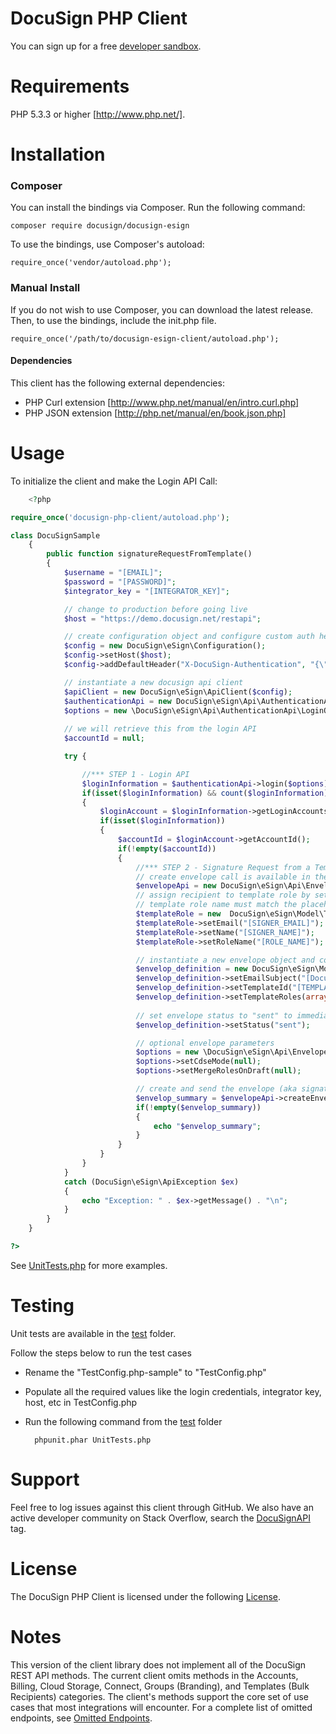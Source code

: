# DocuSign PHP Client

You can sign up for a free [developer sandbox](https://www.docusign.com/developer-center).

Requirements
============

PHP 5.3.3 or higher [http://www.php.net/].

Installation
============

### Composer

You can install the bindings via Composer. Run the following command:  

	composer require docusign/docusign-esign

To use the bindings, use Composer's autoload:

	require_once('vendor/autoload.php');

### Manual Install 

If you do not wish to use Composer, you can download the latest release. Then, to use the bindings, include the init.php file.

	require_once('/path/to/docusign-esign-client/autoload.php');

#### Dependencies

This client has the following external dependencies: 

* PHP Curl extension [http://www.php.net/manual/en/intro.curl.php]
* PHP JSON extension [http://php.net/manual/en/book.json.php]

Usage
=====

To initialize the client and make the Login API Call:

```php
	<?php

require_once('docusign-php-client/autoload.php');

class DocuSignSample
    {
        public function signatureRequestFromTemplate()
        {
            $username = "[EMAIL]";
            $password = "[PASSWORD]";
            $integrator_key = "[INTEGRATOR_KEY]";     

            // change to production before going live
            $host = "https://demo.docusign.net/restapi";

            // create configuration object and configure custom auth header
            $config = new DocuSign\eSign\Configuration();
            $config->setHost($host);
            $config->addDefaultHeader("X-DocuSign-Authentication", "{\"Username\":\"" . $username . "\",\"Password\":\"" . $password . "\",\"IntegratorKey\":\"" . $integrator_key . "\"}");

            // instantiate a new docusign api client
            $apiClient = new DocuSign\eSign\ApiClient($config);
            $authenticationApi = new DocuSign\eSign\Api\AuthenticationApi($apiClient);
            $options = new \DocuSign\eSign\Api\AuthenticationApi\LoginOptions();
            
            // we will retrieve this from the login API
            $accountId = null;

            try {

                //*** STEP 1 - Login API
                $loginInformation = $authenticationApi->login($options);
                if(isset($loginInformation) && count($loginInformation) > 0)
                {
                    $loginAccount = $loginInformation->getLoginAccounts()[0];
                    if(isset($loginInformation))
                    {
                        $accountId = $loginAccount->getAccountId();
                        if(!empty($accountId))
                        {
                            //*** STEP 2 - Signature Request from a Template
                            // create envelope call is available in the EnvelopesApi
                            $envelopeApi = new DocuSign\eSign\Api\EnvelopesApi($apiClient);
                            // assign recipient to template role by setting name, email, and role name.  Note that the
                            // template role name must match the placeholder role name saved in your account template.
                            $templateRole = new  DocuSign\eSign\Model\TemplateRole();
                            $templateRole->setEmail("[SIGNER_EMAIL]");
                            $templateRole->setName("[SIGNER_NAME]");
                            $templateRole->setRoleName("[ROLE_NAME]");             

                            // instantiate a new envelope object and configure settings
                            $envelop_definition = new DocuSign\eSign\Model\EnvelopeDefinition();
                            $envelop_definition->setEmailSubject("[DocuSign PHP SDK] - Signature Request Sample");
                            $envelop_definition->setTemplateId("[TEMPLATE_ID]");
                            $envelop_definition->setTemplateRoles(array($templateRole));
                            
                            // set envelope status to "sent" to immediately send the signature request
                            $envelop_definition->setStatus("sent");

                            // optional envelope parameters
                            $options = new \DocuSign\eSign\Api\EnvelopesApi\CreateEnvelopeOptions();
                            $options->setCdseMode(null);
                            $options->setMergeRolesOnDraft(null);

                            // create and send the envelope (aka signature request)
                            $envelop_summary = $envelopeApi->createEnvelope($accountId, $envelop_definition, $options);
                            if(!empty($envelop_summary))
                            {
                                echo "$envelop_summary";
                            }
                        }
                    }
                }
            }
            catch (DocuSign\eSign\ApiException $ex)
            {
                echo "Exception: " . $ex->getMessage() . "\n";
            }
        }
    }

?>   
```

See [UnitTests.php](https://github.com/docusign/docusign-php-client/blob/master/test/UnitTests.php) for more examples.

Testing
=======

Unit tests are available in the [test](/test) folder. 

Follow the steps below to run the test cases

* Rename the "TestConfig.php-sample" to "TestConfig.php"
* Populate all the required values like the login credentials, integrator key, host, etc in TestConfig.php
* Run the following command from the [test](/test) folder 

        phpunit.phar UnitTests.php

Support
=======

Feel free to log issues against this client through GitHub.  We also have an active developer community on Stack Overflow, search the [DocuSignAPI](http://stackoverflow.com/questions/tagged/docusignapi) tag.

License
=======

The DocuSign PHP Client is licensed under the following [License](LICENSE).

Notes
=======

This version of the client library does not implement all of the DocuSign REST API methods. The current client omits methods in the Accounts, Billing, Cloud Storage, Connect, Groups (Branding), and Templates (Bulk Recipients) categories. The client's methods support the core set of use cases that most integrations will encounter. For a complete list of omitted endpoints, see [Omitted Endpoints](./omitted_endpoints.md). 
